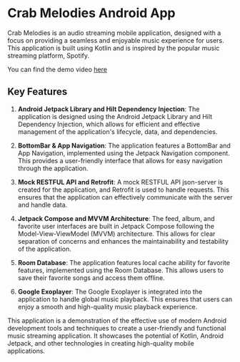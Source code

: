 # Crab Melodies Android App

Crab Melodies is an audio streaming mobile application, designed with a focus on providing a seamless and enjoyable music experience for users. This application is built using Kotlin and is inspired by the popular music streaming platform, Spotify.

You can find the demo video [here](https://crabsatellite.com/projects/web_projects/crab_melodies)

## Key Features

1. **Android Jetpack Library and Hilt Dependency Injection**: The application is designed using the Android Jetpack Library and Hilt Dependency Injection, which allows for efficient and effective management of the application's lifecycle, data, and dependencies.

2. **BottomBar & App Navigation**: The application features a BottomBar and App Navigation, implemented using the Jetpack Navigation component. This provides a user-friendly interface that allows for easy navigation through the application.

3. **Mock RESTFUL API and Retrofit**: A mock RESTFUL API json-server is created for the application, and Retrofit is used to handle requests. This ensures that the application can effectively communicate with the server and handle data.

4. **Jetpack Compose and MVVM Architecture**: The feed, album, and favorite user interfaces are built in Jetpack Compose following the Model-View-ViewModel (MVVM) architecture. This allows for clear separation of concerns and enhances the maintainability and testability of the application.

5. **Room Database**: The application features local cache ability for favorite features, implemented using the Room Database. This allows users to save their favorite songs and access them offline.

6. **Google Exoplayer**: The Google Exoplayer is integrated into the application to handle global music playback. This ensures that users can enjoy a smooth and high-quality music playback experience.

This application is a demonstration of the effective use of modern Android development tools and techniques to create a user-friendly and functional music streaming application. It showcases the potential of Kotlin, Android Jetpack, and other technologies in creating high-quality mobile applications.

